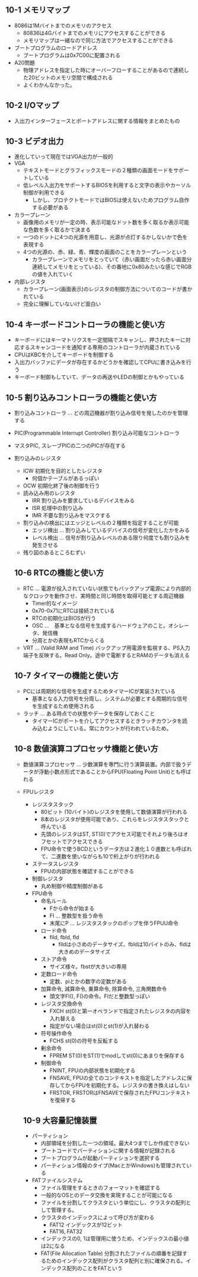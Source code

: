 ## 10-1 メモリマップ

- 8086は1Mバイトまでのメモリのアクセス
    - 80836は4Gバイトまでのメモリにアクセスすることができる
    - メモリマップは一緒なので同じ方法でアクセスすることができる
- ブートプログラムのロードアドレス
    - ブートプログラムは0x7C00に配置される
- A20問題
    - 物理アドレスを指定した時にオーバーフローすることがあるので連続した20ビットのメモリ空間で構成される
    - よくわかんなかった。

## 10-2 I/Oマップ

- 入出力インターフェースとポートアドレスに関する情報をまとめたもの

## 10-3 ビデオ出力

- 進化していって現在ではVGA出力が一般的
- VGA
    - テキストモードとグラフィックスモードの２種類の画面モードをサポートしている
    - 低レベル入出力をサポートするBIOSを利用すると文字の表示やカーソル制御が利用できる
        - しかし、プロテクトモードではBIOSは使えないためプログラム自作する必要がある
- カラープレーン
    - 画像用のメモリが一定の時、表示可能なドット数を多く取るか表示可能な色数を多く取るかで決まる
    - 一つのドットに4つの光源を用意し、光源が点灯するかしないかで色を表現する
    - 4つの光源の、赤、緑、青、輝度の画面のことをカラープレーンという
        - カラープレーンでメモリをとっていて（赤い画面だったら赤い画面分連続してメモリをとっている)、その番地に0x80みたいな感じでRGBの値を入れていく
- 内部レジスタ
    - カラープレーン(画面表示)のレジスタの制御方法についてのコードが書かれている
    - 完全に理解していないけど面白い

## 10-4 キーボードコントローラの機能と使い方

- キーボードにはキーマトリクスを一定間隔でスキャンし、押されたキーに対応するスキャンコードを通知する専用のコントローラが内蔵されている
- CPUはKBCを介してキーボードを制御する
- 入出力バッファにデータが存在するかどうかを確認してCPUに書き込みを行う
- キーボード制御もしていて、データの再送やLEDの制御とかもやっている

## 10-5 割り込みコントローラの機能と使い方

- 割り込みコントローラ ... どの周辺機器が割り込み信号を発したのかを管理する
- PIC(Programmable Interrupt Controller) 割り込み可能なコントローラ
- マスタPIC, スレーブPICの二つのPICが存在する
- 割り込みのレジスタ
    - ICW 初期化を目的としたレジスタ
        - 何個かテーブルがあるっぽい
    - OCW 初期化終了後の制御を行う
    - 読み込み用のレジスタ
        - IRR  割り込みを要求しているデバイスをみる
        - ISR 処理中の割り込み
        - IMR 不要な割り込みをマスクする
    - 割り込みの検出にはエッジとレベルの２種類を指定することが可能
        - エッジ検出 ... 割り込みしているデバイスの信号が変化したかをみる
        - レベル検出 ... 信号が割り込みレベルのある限り何度でも割り込みを発生させる
    - 残り図のあるところむずい

    ## 10-6 RTCの機能と使い方

    - RTC ... 電源が投入されていない状態でもバックアップ電源により内部的なクロックを動作させ、実時間と同じ時間を取得可能とする周辺機器
        - Timer的なイメージ
        - 0x70-0x71にRTCは接続されている
        - RTCの初期化はBIOSが行う
        - OSC ...　基準となる信号を生成するハードウェアのこと。オシレータ、発信機
        - 分周とかの表現もRTCからくる
    - VRT ... (Valid RAM and Time) バックアップ用電源を監視する、PS入力端子を反映する。Read Only。途中で電断するとRAMのデータも消える

    ## 10-7 タイマーの機能と使い方

    - PCには周期的な信号を生成するためタイマーICが実装されている
        - 基準となる入力信号を分周し、システムが必要とする周期的な信号を生成するため使用される
    - ラッチ ... ある時点での状態やデータを保存しておくこと
        - タイマーICがポートを介してアクセスするときラッチカウンタを読み込むようにしている。常にカウントが行われているため。

    ## 10-8 数値演算コプロセッサ機能と使い方

    - 数値演算コプロセッサ ... 少数演算を専門に行う演算装置。内部で扱うデータが浮動小数点形式であることからFPU(Floating Point Unit)とも呼ばれる
    - FPUレジスタ
        - レジスタスタック
            - 80ビット (10バイト)のレジスタを使用して数値演算が行われる
            - 8本のレジスタが使用可能であり、これらをレジスタスタックと呼んでいる
            - 先頭のレジスタはST, ST(0)でアクセス可能でそれより後ろはオフセットでアクセスできる
            - FPU命令で使うBCDというデータ方は２進化１０進数とも呼ばれて、二進数を使いながらも10で桁上がりが行われる
        - ステータスレジスタ
            - FPUの内部状態を確認することができる
        - 制御レジスタ
            - 丸め制御や精度制御がある
        - FPU命令
            - 命名ルール
                - Fから命令が始まる
                - FI ... 整数型を扱う命令
                - 末尾にP ... レジスタスタックのポップを伴うFPUU命令
            - ロード命令
                - fild, fbld, fld
                    - fildは小さめのデータサイズ、fbldは10バイトのみ、fldは大きめのデータサイズ
            - ストア命令
                - サイズ様々。fbstが大きいの専用
            - 定数ロード命令
                - 定数、piとかの数字の定数がある
            - 加算命令, 減算命令, 乗算命令, 除算命令, 三角関数命令
                - 頭文字FI(), F()の命令。FIだと整数型っぽい
            - レジスタ交換命令
                - FXCH st(0)と第一オペランドで指定されたレジスタの内容を入れ替える
                - 指定がない場合はst(0)とst(1)が入れ替わる
            - 符号操作命令
                - FCHS st(0)の符号を反転する
            - 剰余命令
                - FPREM ST(0)をST(1)でmodしてst(0)にあまりを保存する
            - 制御命令
                - FNINT, FPUの内部状態を初期化する
                - FNSAVE, FPUの全てのコンテキストを指定したアドレスに保存してからFPUを初期化する。レジスタの書き換えはしない
                - FRSTOR, FRSTORはFNSAVEで保存されたFPUコンテキストを復帰する

        ## 10-9 大容量記憶装置

        - パーティション
            - 内部領域を分割した一つの領域。最大4つまでしか作成できない
            - ブートコードでパーティションに関する情報が記録される
            - ブートプログラムが起動パーティションを選択する
            - パーティション情報のタイプ(MacとかWindows)も管理されている
        - FATファイルシステム
            - ファイル管理をするときのフォーマットを確認する
            - 一般的なOSとのデータ交換を実現することが可能になる
            - ファイルを分割してクラスタという単位にし、クラスタの配列として管理する。
            - クラスタのインデックスによって呼び方が変わる
                - FAT12 インデックスが12ビット
                - FAT16, FAT32
            - インデックスの0, 1は管理用に使うため、インデックスの最小値は2になる
            - FAT(File Allocation Table) 分割されたファイルの順番を記録するためのインデックス配列がクラスタ配列と別に確保される。インデックス配列のことをFATという